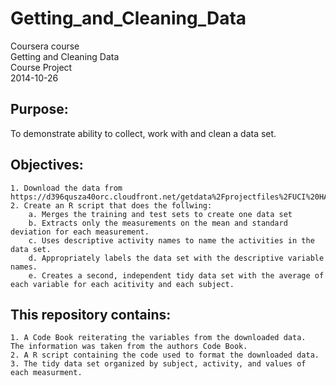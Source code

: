 Getting_and_Cleaning_Data
=========================

Coursera course  
Getting and Cleaning Data  
Course Project  
2014-10-26  

Purpose: 
-------- 
To demonstrate ability to collect, work with and clean a data set.

Objectives:
-----------
	1. Download the data from https://d396qusza40orc.cloudfront.net/getdata%2Fprojectfiles%2FUCI%20HAR%20Dataset.zip 
	2. Create an R script that does the follwing:
		a. Merges the training and test sets to create one data set
		b. Extracts only the measurements on the mean and standard deviation for each measurement.
		c. Uses descriptive activity names to name the activities in the data set.
		d. Appropriately labels the data set with the descriptive variable names.
		e. Creates a second, independent tidy data set with the average of each variable for each acitivity and each subject.


This repository contains:
-------------------------
	1. A Code Book reiterating the variables from the downloaded data.  The information was taken from the authors Code Book.
	2. A R script containing the code used to format the downloaded data.
	3. The tidy data set organized by subject, activity, and values of each measurment.
